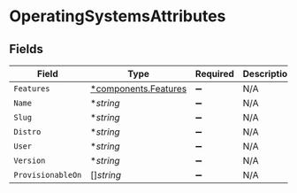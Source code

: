 # OperatingSystemsAttributes


## Fields

| Field                                                       | Type                                                        | Required                                                    | Description                                                 |
| ----------------------------------------------------------- | ----------------------------------------------------------- | ----------------------------------------------------------- | ----------------------------------------------------------- |
| `Features`                                                  | [*components.Features](../../models/components/features.md) | :heavy_minus_sign:                                          | N/A                                                         |
| `Name`                                                      | **string*                                                   | :heavy_minus_sign:                                          | N/A                                                         |
| `Slug`                                                      | **string*                                                   | :heavy_minus_sign:                                          | N/A                                                         |
| `Distro`                                                    | **string*                                                   | :heavy_minus_sign:                                          | N/A                                                         |
| `User`                                                      | **string*                                                   | :heavy_minus_sign:                                          | N/A                                                         |
| `Version`                                                   | **string*                                                   | :heavy_minus_sign:                                          | N/A                                                         |
| `ProvisionableOn`                                           | []*string*                                                  | :heavy_minus_sign:                                          | N/A                                                         |